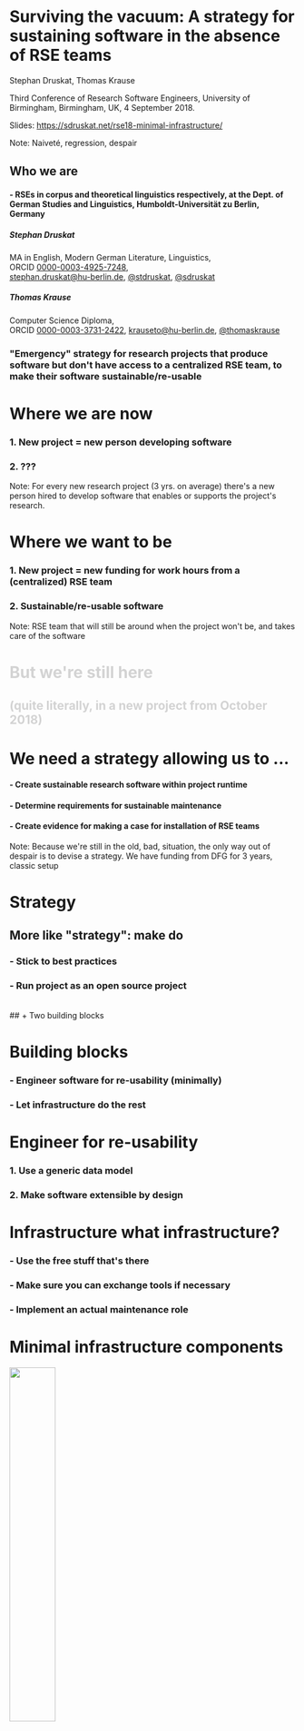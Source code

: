 # Surviving the vacuum: A strategy for sustaining software in the absence of RSE teams

Stephan Druskat, Thomas Krause

Third Conference of Research Software Engineers, University of Birmingham, Birmingham, UK, 4 September 2018.

Slides: https://sdruskat.net/rse18-minimal-infrastructure/  

Note:
Naiveté, regression, despair


## Who we are

#### - RSEs in corpus and theoretical linguistics respectively, at the Dept. of German Studies and Linguistics, Humboldt-Universität zu Berlin, Germany

##### Stephan Druskat  
MA in English, Modern German Literature, Linguistics,  
ORCID [0000-0003-4925-7248](https://orcid.org/0000-0003-4925-7248),  
stephan.druskat@hu-berlin.de, <i class="fa fa-twitter"/></i> [@stdruskat](https://twitter.com/stdruskat),
<i class="fa fa-github"/></i> [@sdruskat](https://github.com/sdruskat)

##### Thomas Krause
Computer Science Diploma,  
ORCID [0000-0003-3731-2422](https://orcid.org/0000-0003-3731-2422), krauseto@hu-berlin.de, <i class="fa fa-github"/></i> [@thomaskrause](https://github.com/thomaskrause)



### "Emergency" strategy for research projects that produce software but don't have access to a centralized RSE team, to make their software sustainable/re-usable



# Where we are now

### 1. New project = new person developing software 
<h3 class="fragment">2. ???</h3>

Note:
For every new research project (3 yrs. on average) there's a new person hired to develop software that enables or supports the project's research.


# Where we want to be

### 1. New project = new funding for work hours from a (centralized) RSE team
### 2. Sustainable/re-usable software

Note:
RSE team that will still be around when the project won't be, and takes care of the software


<!-- .slide: data-background="black" -->
<h1 style="color:lightgray;">But we're still here</h1>

<h2 style="color:lightgray;"> (quite literally, in a new project from October 2018)</h2>


# We need a strategy allowing us to ...

#### - Create sustainable research software within project runtime
#### - Determine requirements for sustainable maintenance
#### - Create evidence for making a case for installation of RSE teams

Note:
Because we're still in the old, bad, situation, the only way out of despair is to devise a strategy.
We have funding from DFG for 3 years, classic setup



# Strategy

## More like "strategy": make do
### - Stick to best practices
### - Run project as an open source project
<br/>
## + Two building blocks


# Building blocks

### - Engineer software for re-usability (minimally)
### - Let infrastructure do the rest


# Engineer for re-usability

### 1. Use a generic data model
### 2. Make software extensible by design


# Infrastructure what infrastructure?

### - Use the free stuff that's there
### - Make sure you can exchange tools if necessary
### - Implement an actual maintenance role


# Minimal infrastructure components

<img src="puzzle.png" style="width: 40%;">


# Component functions

Component          | Function
------------- | ------------- | ---------
Source code repo platform        |  Host code, docs, issues, landing page
Release & deposit repo      | Long-term availability of artifacts, Version/citation metadata
Dependencies repo | Reproducible dependency graphs
Maintainer | Integrate, test, release, communicate, manage infrastructure, document/meta-document


## "Maintainers, maintainers, maintainers, ..."

<img src="ballmer.png" style="height: 50%;">

### - Incur cost, so hire (and train!) a student assistant
### - 10 hours / week should be enough in the long run

Note:
- integration, release and testing workflows
- communication with users and contributors
- manages, maintains, substitutes infrastructure components
- documents infrastructural decisions, builds, releases, maintainer changes, ... 



# Our case

### - Deep annotation of linguistic corpora
### - Morph architectural & functional prototype
### - Generic data model (generic graph)
### - Extensible (Eclipse RCP/OSGi)


# Infrastructure

### - GitHub
### - Zenodo
### - Maven Central, eclipse.org P2, P2 via GitHub


# Infrastructure sustainability

### - GitHub > Software Heritage
### - Zenodo (long-term strategy)
### - Dependency repos: system-critical, foundations, Software Heritage
### - (Plan for hot-swapping)


# Maintainers

### - Predetermined breaking point
### - 4 maintainership changes during project


# Document! All! The! Things!

<img src="doc.png" style="width: 80%;">



# What have we learned?

### - Minimal requirements for technically sustainable software (?)
### - Minimal infrastructure for sustainable software development (?)


# What will we have learned (ideally)?

### - Sustainable, re-usable software
### - Requirements for sustainable maintenance
### - Evidence for making a case for RSE teams!

Note:
- ... for researcher training
- ... for practices recommendations for RSEs



# Thanks!

**RSE18 Mentoring Programme:** Neil Chue Hong 

**The Software Sustainability Institute** for funding assistance (EPSRC, BBSRC, ESRC Grant EP/N006410/1)

**Project funding:** DFG grant GA 1288/11 ("Research software sustainability")

![](ssi.png) 

![](dfg.png)